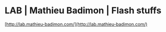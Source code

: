<!--
id: 2894088
link: http://tumblr.atmos.org/post/2894088/lab-mathieu-badimon-flash-stuffs
slug: lab-mathieu-badimon-flash-stuffs
date: Sun Jun 03 2007 19:13:32 GMT-0700 (PDT)
publish: 2007-06-03
tags: 
title: LAB | Mathieu Badimon | Flash stuffs
-->


LAB | Mathieu Badimon | Flash stuffs
====================================

[http://lab.mathieu-badimon.com/](http://lab.mathieu-badimon.com/)

